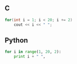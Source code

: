 ## C
```c++
for(int i = 1; i < 20; i += 2)
    cout << i << " ";
```
</details>

## Python
```python
for i in range(1, 20, 2):
    print i + " ",
```
